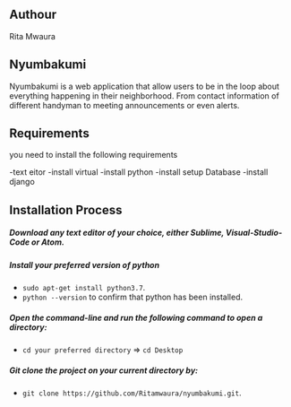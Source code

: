 ## Authour
Rita Mwaura

## Nyumbakumi
Nyumbakumi  is a web application that allow users to be in the loop about everything happening in their neighborhood. From contact information of different handyman to meeting announcements or even alerts.

## Requirements
you need to install the following requirements

-text eitor
-install virtual
-install python
-install setup Database
-install django

## Installation Process

##### Download any text editor of your choice, either Sublime, Visual-Studio-Code or Atom.
##### Install your preferred version of python
  - ```sudo apt-get install python3.7```.
  - ```python --version``` to confirm that python has been installed.
##### Open the command-line and run the following command to open a directory:
  - ```cd your preferred directory``` => ```cd Desktop```
##### Git clone the project on your current directory by:
  - ```git clone https://github.com/Ritamwaura/nyumbakumi.git```.
